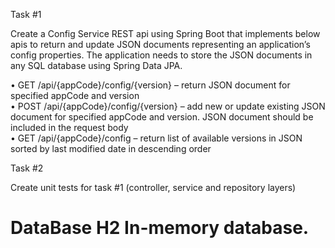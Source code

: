 Task #1

Create a Config Service REST api using Spring Boot that implements below apis to return and update JSON documents representing an application’s config properties.
The application needs to store the JSON documents in any SQL database using Spring Data JPA.
 
• GET /api/{appCode}/config/{version} – return JSON document for specified appCode and version  
• POST /api/{appCode}/config/{version} – add new or update existing JSON document for specified appCode and version. JSON document should be included in the request body  
• GET /api/{appCode}/config – return list of available versions in JSON sorted by last modified date in descending order  
 
 Task #2

Create unit tests for task #1 (controller, service and repository layers)


# DataBase H2 In-memory database.
